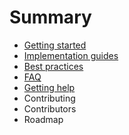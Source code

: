 # Summary

* [Getting started](README.md)
* [Implementation guides](chapter1.md)
* [Best practices](best-practices.md)
* [FAQ](faq.md)
* [Getting help](getting-help.md)
* Contributing
* Contributors
* Roadmap


